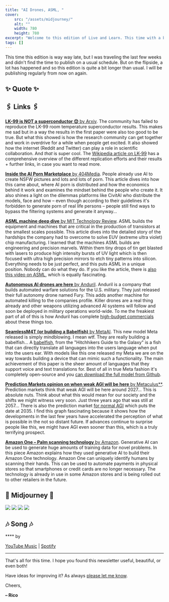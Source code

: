 ```yaml
---
title: "AI Drones, ASML, "
cover:
    src: "/assets/midjourney/"
    alt: ""
    width: 780
    height: 780
excerpt: "Welcome to this edition of Live and Learn. This time with a bit more of a negative side of AI and what it is already being used for. AI drones,  And as always, I hope you enjoy this edition of Live and Learn."
tags: []
---
```


This time this edition is way way late, but I was traveling the last few weeks and didn't find the time to publish on a usual schedule. But on the flipside, a lot has happened and so this edition is quite a bit longer than usual. I will be publishing regularly from now on again. 

## ✨ Quote ✨


## 🖇️ Links 🖇️

[**LK-99 is NOT a superconductor 😔** by Arxiv](https://arxiv.org/pdf/2308.03110.pdf). The community has failed to reproduce the LK-99 room temperature superconductor results. This makes me sad but in a way the results in the first paper were also too good to be true. But what this showed is how the research community can get together and work in overdrive for a while when people get excited. It also showed how the internet (Reddit and Twitter) can play a role in scientific collaboration. And *that* is super cool. The [Wikipedia article on LK-99](https://en.wikipedia.org/wiki/LK-99#Experimental_studies) has a comprehensive overview of the different replication efforts and their results + further links, in case you want to read more.

[**Inside the AI Porn Marketplace** by 404Media](https://www.404media.co/inside-the-ai-porn-marketplace-where-everything-and-everyone-is-for-sale/). People already use AI to create NSFW pictures and lots and lots of porn. This article dives into how this came about, where AI porn is distributed and how the economics behind it work and examines the mindset behind the people who create it. It also shines a light on the dilemmas platforms like CivitAI who distribute the models, face and how – even though according to their guidelines it's forbidden to generate porn of real life persons – people still find ways to bypass the filtering systems and generate it anyway...

[**ASML machine deep dive** by MIT Technology Review](https://www.technologyreview.com/2021/10/27/1037118/moores-law-computer-chips/). ASML builds the equipment and machines that are critical in the production of transistors at the smallest scales possible. This article dives into the detailed story of the hardships the company had to overcome to solve EUV (extreme ultra violet) chip manufacturing. I learned that the machines ASML builds are engineering and precision marvels. Within them tiny drops of tin get blasted with lasers to produce high intensity bursts of UV light which is then focused with ultra high precision mirrors to etch tiny patterns into silicon. Everything needs to be just perfect, and this puts ASML in a unique position. Nobody can do what they do. If you like the article, there is [also this video on ASML](https://www.youtube.com/watch?v=iSVHp6CAyQ8), which is equally fascinating. 

[**Autonomous AI drones are here** by Anduril](https://www.anduril.com/fury/). Anduril is a company that builds automated warfare solutions for the U.S. military. They just released their full autonomy drone named Fury. This adds another machine for automated killing to the companies profile. Killer drones are a real thing already and other weapons utilizing advanced AI systems will follow and soon be deployed in military operations world-wide. To me the freakiest part of all of this is how Anduril has complete [high-budget commercials]((https://www.youtube.com/watch?v=RpFFScTovII)) about these things too. 

[**SeamlessM4T (or building a Babelfish)** by MetaAI](https://ai.meta.com/resources/models-and-libraries/seamless-communication/). This new model Meta released is simply mindblowing. I mean wtf. They are really building a babelfish... A [babelfish](https://www.goodreads.com/quotes/1187961-the-babel-fish-is-small-yellow-and-leech-like-and-probably), from the "Hitchhikers Guide to the Galaxy" is a fish that can directly translate all languages into the users language when put into the users ear. With models like this one released my Meta we are on the way towards building a device that can mimic such a functionality. The main achievement of this paper is the sheer amount of languages that they support voice and text translations for. Best of all in true Meta fashion it's completely open-source and you [can download the full model from Github](https://github.com/facebookresearch/seamless_communication). 

[**Prediction Markets opinion on when weak AGI will be here** by Metaculus**](https://www.metaculus.com/questions/3479/date-weakly-general-ai-is-publicly-known/). Prediction markets think that weak AGI will be here around 2027... This is absolute nuts. Think about what this would mean for our society and the shifts we might witness very soon. Just three years ago that was still at 2057... There is also the prediction market [for normal AGI](https://www.metaculus.com/questions/5121/date-of-artificial-general-intelligence/) which puts the date at 2035. I find this graph fascinating because it shows how the developments in the last few years have accelerated the perception of what is possible in the not so distant future. If advances continue to surprise people like this, we might have AGI even sooner than this, which is a truly terrifying prospect.

[**Amazon One – Palm scanning technology** by Amazon](https://www.aboutamazon.com/news/retail/generative-ai-trains-amazon-one-palm-scanning-technology). Generative AI can be used to generate huge amounts of training data for novel problems. In this piece Amazon explains how they used generative AI to build their Amazon One technology. Amazon One can uniquely identify humans by scanning their hands. This can be used to automate payments in physical stores so that smartphones or credit cards are no longer necessary. The technology is already in use in some Amazon stores and is being rolled out to other retailers in the future.

## 🌌 Midjourney 🌌

![](/assets/midjourney/)
![](/assets/midjourney/)
![](/assets/midjourney/)
![](/assets/midjourney/)


## 🎶 Song 🎶

**** by 

[YouTube Music]() | [Spotify]()

---

That's all for this time. I hope you found this newsletter useful, beautiful, or even both!

Have ideas for improving it? As always [please let me know](https://airtable.com/shro1VeyG4lkNXkx2). 

Cheers,

**– Rico**
